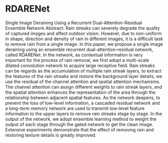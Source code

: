 # RDARENet
Single Image Deraining Using a Recurrent Dual-Attention-Residual Ensemble Network
Abstract:  Rain streaks can severely degrade the quality of captured images and affect outdoor vision. However, due to non-uniform in shape, direction and density of rain in different images, it is a difficult task to remove rain from a single image. In this paper, we propose a single image deraining using an ensemble recurrent dual-attention-residual network, called RDARENet. In the network, as contextual information is very important for the process of rain removal, we first adopt a multi-scale dilated convolution network to acquire large receptive field. Rain streaks can be regards as the accumulation of multiple rain streak layers, to extract the features of the rain streaks and restore the background layer details, we use the residual of the channel attention and spatial attention mechanisms. The channel attention can assign different weights to rain streak layers, and the spatial attention enhances the representation of the area through the relationship between adjacent spatial features. As the network deepens, to prevent the loss of low-level information, a cascaded residual network and a long-term memory network are used to transmit low-level feature information to the upper layers to remove rain streaks stage by stage. In the output of the network, we adopt ensemble learning method to weight the output of each stage through the gated network to get the clean image. Extensive experiments demonstrate that the effect of removing rain and restoring texture details is greatly improved. 

